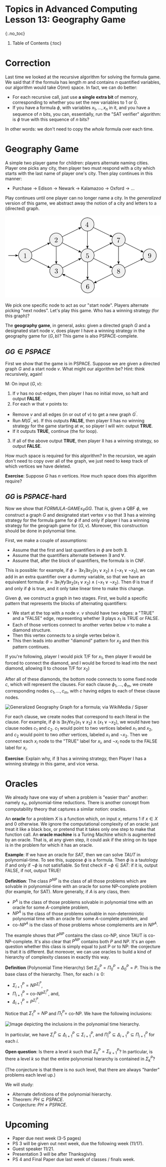 # Topics in Advanced Computing Lesson 13: Geography Game
{:.no_toc}

1. Table of Contents
{:toc}

# Correction

Last time we looked at the recursive algorithm for solving the formula game. We said that if the formula has length $m$ and contains $n$ quantified variables, our algorithm would take $O(mn)$ space. In fact, we can do better:

* For each recursive call, just use **a single extra bit** of memory, corresponding to whether you set the new variables to $1$ or $0$.
* If you have a formula $\phi$, with variables $x_1, \ldots, x_n$ in it, and you have a sequence of $n$ bits, you can, essentially, run the "SAT verifier" algorithm: is $\phi$ true with this sequence of $n$ bits?

In other words: we don't need to copy the *whole* formula over each time.

# Geography Game

A simple two player game for children: players alternate naming cities. Player one picks any city, then player two must respond with a city which starts with the last name of player one's city. Then play continues in this manner:

* Purchase -> Edison -> Newark -> Kalamazoo -> Oxford -> ...

Play continues until one player can no longer name a city. In the *generalized* version of this game, we abstract away the notion of a city and letters to a (directed) graph.

<img src="images/geography_sipser.png" alt="Directed graph with nodes 1-9; Taken from Sipser, Introduction to the Theory of Computation" />

We pick one specific node to act as our "start node". Players alternate picking "next nodes". Let's play this game. Who has a winning strategy (for this graph)?

The **geography game**, in general, asks: given a directed graph $G$ and a designated start node $v$, does player I have a winning strategy in the geography game for $(G, b)$? This game is also PSPACE-complete.

## $GG \in PSPACE$

First we show that the game is in PSPACE. Suppose we are given a directed graph $G$ and a start node $v$. What might our algorithm be? Hint: think recursively, again!

M: On input $(G, v)$:

1. If $v$ has no out-edges, then player I has no initial move, so halt and output **FALSE**.
2. For each $w$ that $v$ points to:
  * Remove $v$ and all edges (in or out of $v$) to get a new graph $G^\prime$.
  * Run $M(G^\prime, w)$. If this outputs **FALSE**, then player II has no winning strategy for the game starting at $w$, so player I will win: output **TRUE**.
  * If it outputs **TRUE**, continue (the for loop).
3. If all of the above output **TRUE**, then player II has a winning strategy, so output **FALSE**.

How much space is required for this algorithm? In the recursion, we again don't need to copy over all of the graph, we just need to keep track of which vertices we have deleted.

**Exercise**: Suppose $G$ has $n$ vertices. How much space does this algorithm require?

## $GG$ is $PSPACE$-hard

Now we show that $FORMULA$-$GAME \leq_P GG$. That is, given a QBF $\phi$, we construct a graph $G$ and designated start vertex $v$ so that $\exists$ has a winning strategy for the formula game for $\phi$ if and only if player I has a winning strategy for the geograph game for $(G, v)$. Moreover, this construction should be done in polynomial time.

First, we make a couple of assumptions:

* Assume that the first and last quantifiers in $\phi$ are both $\exists$.
* Assume that the quantifiers alternate between $\exists$ and $\forall$.
* Assume that, after the block of quantifiers, the formula is in CNF.

This is possible: for example, if $\phi = \exists x_1 \exists x_2 (x_1 \vee x_2) \wedge (\lnot x_1 \vee \lnot x_2)$, we can add in an extra quantifier over a dummy variable, so that we have an equivalent formula: $\theta = \exists x_1 \forall y \exists x_2 (x_1 \vee x_2) \wedge (\lnot x_1 \vee \lnot x_2)$. Then $\theta$ is true if and only if $\phi$ is true, and it only take linear time to make this change.

Given $\phi$, we construct a graph in two stages. First, we build a specific pattern that represents the blocks of alternating quantifiers:

* We start at the top with a node $v$. $v$ should have two edges: a "TRUE" and a "FALSE" edge, representing whether $\exists$ plays $x_1$ is TRUE or FALSE.
* Each of those vertices connect to another vertex below $v$ to make a diamond structure.
* Then this vertex connects to a single vertex below it.
* This then leads into another "diamond" pattern for $x_2$ and then this pattern continues.

If you're following, player I would pick T/F for $x_1$, then player II would be forced to connect the diamond, and I would be forced to lead into the next diamond, allowing II to choose T/F for $x_2$)

After all of these diamonds, the bottom node connects to some fixed node $c$, which will represent the clauses. For each clause $\phi_1, \ldots, \phi_m$, we create corresponding nodes $c_1, \ldots, c_m$, with $c$ having edges to each of these clause nodes.

<img src="https://upload.wikimedia.org/wikipedia/commons/e/eb/Generalized_geography_3.png" alt="Generalized Geography Graph for a formula; via WikiMedia / Sipser" />

For each clause, we create nodes that correspond to each literal in the clause. For example, if $\phi$ is $\exists x_1 \forall x_2 (x_1 \vee x_2) \wedge (x_1 \vee \lnot x_2)$, we would have two clause nodes $c_1$ and $c_2$. $c_1$ would point to two vertices labeled $x_1$ and $x_2$, and $c_2$ would point to two *other* vertices, labeled $x_1$ and $\lnot x_2$. Then we connect each $x_i$ node to the "TRUE" label for $x_i$, and $\lnot x_i$ node to the FALSE label for $x_i$.

**Exercise**: Explain why, if $\exists$ has a winning strategy, then Player I has a winning strategy in this game, and vice versa.

# Oracles

We already have one way of when a problem is "easier than" another: namely $\leq_P$, polynomial-time reductions. There is another concept from computability theory that captures a similar notion: oracles.

An **oracle** for a problem $X$ is a function which, on input $x$, returns 1 if $x \in X$ and 0 otherwise. We ignore the computational complexity of an oracle: just treat it like a black box, or pretend that it takes only one step to make that function call. An **oracle machine** is a Turing Machine which is augmented by an oracle. That is, at any given step, it could ask if the string on its tape is in the problem for which it has an oracle.

**Example**: If we have an oracle for $SAT$, then we can solve $TAUT$ in polynomial-time. To see this, suppose $\phi$ is a formula. Then $\phi$ is a tautology if and only if $\lnot \phi$ is not satisfiable. So first check if $\lnot \phi \in SAT$: if it is, output FALSE, if not, output TRUE!

**Definition**: The class $P^{NP}$ is the class of all those problems which are solvable in polynomial-time with an oracle for some NP-complete problem (for example, for SAT). More generally, if $A$ is any class, then:

* $P^A$ is the class of those problems solvable in polynomial time with an oracle for some $A$-complete problem,
* $NP^A$ is the class of those problems solvable in non-deterministic polynomial time with an oracle for some $A$-complete problem, and
* co-$NP^A$ is the class of those problems whose complements are in $NP^A$.

The example shows that $P^{NP}$ contains the class co-NP, since TAUT is co-NP-complete. It's also clear that $P^{NP}$ contains both $P$ and $NP$. It's an open question whether this class is simply equal to just P or to NP: the conjecture is that it is different. But moreover, we can use oracles to build a kind of hierarchy of complexity classes in exactly this way.

**Definition** (Polynomial Time Hierarchy) Set $\Sigma^P_0 = \Pi^P_0 = \Delta^P_0 = P$. This is the base class of the hierarchy. Then, for each $i \geq 0$:

* $\Sigma^P_{i+1} = NP^{\Sigma^P_i}$,
* $\Pi^P_{i+1}$ = co-$NP^{\Sigma^P_i}$, and,
* $\Delta^P_{i+1} = P^{\Sigma^P_i}$.

Notice that $\Sigma^P_1 = NP$ and $\Pi^P_1 =$ co-NP. We have the following inclusions:

<img src="https://upload.wikimedia.org/wikipedia/commons/9/9e/Polynomial_time_hierarchy.svg" alt="Image depicting the inclusions in the polynomial time hierarchy." />

In particular, we have $\Sigma^P_i \subseteq \Delta^P_{i+1} \subseteq \Sigma^P_{i+1}$, and $\Pi^P_i \subseteq \Delta^P_{i+1} \subseteq \Pi^P_{i+1}$ for each $i$.

**Open question**: Is there a level $k$ such that $\Sigma^P_k = \Sigma^P_{k+1}$? In particular, is there a level $k$ so that the entire polynomial hierarchy is contained in $\Sigma^P_k$?

(The conjecture is that there is no such level, that there are always "harder" problems each level up.)

We will study:

* Alternate definitions of the polynomial hierarchy.
* Theorem: $PH \subseteq PSPACE$.
* Conjecture: $PH \neq PSPACE$.

# Upcoming

* Paper due next week (3-5 pages)
* PS 3 will be given out next week, due the following week (11/17).
* Guest speaker 11/21.
* Presentation 3 will be after Thanksgiving
* PS 4 and Final Paper due last week of classes / finals week.
